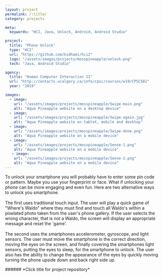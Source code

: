 ```yaml
---
layout: project
permalink: /:title/
category: projects

meta:
  keywords: "HCI, Java, Unlock, Android, Android Studio"

project:
  title: "Phone Unlock"
  type: "HCI"
  url: "https://github.com/ksdhami/hci2"
  logo: "/assets/images/projects/mosspineapple/unlock.png"
  tech: "Java, Android Studio"

agency:
  title: "Human Computer Interaction II"
  url: "http://contacts.ucalgary.ca/info/cpsc/courses/w19/CPSC581"
  year: "2019"

images:
  - image:
    url: "/assets/images/projects/mosspineapple/Swipe-main.png"
    alt: "Aqua Pineapple website on a desktop device"
  - image:
    url: "/assets/images/projects/mosspineapple/Swipe-again.jpg"
    alt: "Aqua Pineapple website on tablet, mobile and desktop"
  - image:
    url: "/assets/images/projects/mosspineapple/Swipe-done.png"
    alt: "Aqua Pineapple website on a mobile device"
  - image:
    url: "/assets/images/projects/mosspineapple/Sense-1.png"
    alt: "Aqua Pineapple website on a mobile device"
   - image:
    url: "/assets/images/projects/mosspineapple/Sense-2.png"
    alt: "Aqua Pineapple website on a mobile device"
---
```

<p>To unlock your smartphone you will probably have to enter some pin code or pattern. Maybe you use your fingerprint or face. What if unlocking your phone can be more engaging and even fun. Here are two alternative ways to unlock you smartphone.
<br> <br>
The first uses traditional touch input. The user will play a quick game of "Where's Waldo" where they must find and touch all Waldo's within a pixelated photo taken from the user's phone gallery. If the user selects the wrong character, that is not a Waldo, the screen will display an appropriate message and reset the 'game'. 
<br><br>
The second uses the smartphones accelerometer, gyroscope, and light sensors. The user must move the smartphone in the correct direction, moving the eyes on the screen, and finally covering the smartphones light sensors, putting the eyes to sleep, for the smartphone to unlock. The user also has the ability to change the appearance of the eyes by quickly moving turning the phone upside down and back right side up. 
<br>
</p>
###### *Click title for project repository*